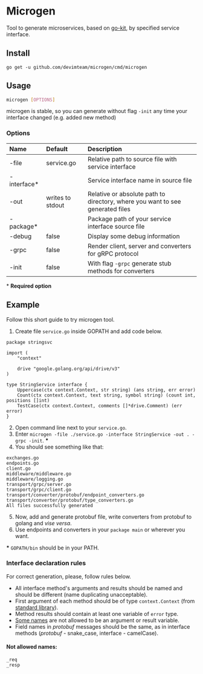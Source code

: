 # Microgen

Tool to generate microservices, based on [go-kit](https://gokit.io/), by specified service interface.

## Install
```
go get -u github.com/devimteam/microgen/cmd/microgen
```

## Usage
``` sh
microgen [OPTIONS]
```
microgen is stable, so you can generate without flag `-init` any time your interface changed (e.g. added new method)
### Options

| Name        | Default          | Description                                                                   |
|:------------|:-----------------|:------------------------------------------------------------------------------|
| -file       | service.go       | Relative path to source file with service interface                           |
| -interface* |                  | Service interface name in source file                                         |
| -out        | writes to stdout | Relative or absolute path to directory, where you want to see generated files |
| -package*   |                  | Package path of your service interface source file                            |
| -debug      | false            | Display some debug information                                                |
| -grpc       | false            | Render client, server and converters for gRPC protocol                        |
| -init       | false            | With flag `-grpc` generate stub methods for converters                        |

\* __Required option__

## Example
Follow this short guide to try microgen tool.

1. Create file `service.go` inside GOPATH and add code below.
``` golang
package stringsvc

import (
	"context"

	drive "google.golang.org/api/drive/v3"
)

type StringService interface {
	Uppercase(ctx context.Context, str string) (ans string, err error)
	Count(ctx context.Context, text string, symbol string) (count int, positions []int)
	TestCase(ctx context.Context, comments []*drive.Comment) (err error)
}
```
2. Open command line next to your `service.go`.
3. Enter `microgen -file ./service.go -interface StringService -out . -grpc -init`. __*__
4. You should see something like that:
```
exchanges.go
endpoints.go
client.go
middleware/middleware.go
middleware/logging.go
transport/grpc/server.go
transport/grpc/client.go
transport/converter/protobuf/endpoint_converters.go
transport/converter/protobuf/type_converters.go
All files successfully generated
```
5. Now, add and generate protobuf file, write converters from protobuf to golang and _vise versa_.
6. Use endpoints and converters in your `package main` or wherever you want.

__*__ `GOPATH/bin` should be in your PATH.

### Interface declaration rules
For correct generation, please, follow rules below.

* All interface method's arguments and results should be named and should be different (name duplicating unacceptable).
* First argument of each method should be of type `context.Context` (from [standard library](https://golang.org/pkg/context/)).
* Method results should contain at least one variable of `error` type.
* [Some names](#not-allowed-names) are not allowed to be an argument or result variable.
* Field names in _protobuf_ messages should be the same, as in interface methods (_protobuf_ - snake_case, interface - camelCase).

#### Not allowed names:
```
_req
_resp
```
